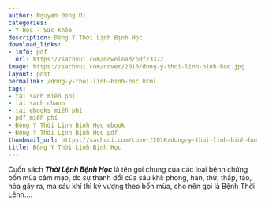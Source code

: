 ```yaml
---
author: Nguyễn Đồng Di
categories:
- Y Học - Sức Khỏe
description: Đông Y Thời Lịnh Bịnh Học
download_links:
- info: pdf
  url: https://sachvui.com/download/pdf/3372
image: https://sachvui.com/cover/2016/dong-y-thoi-linh-binh-hoc.jpg
layout: post
permalink: /dong-y-thoi-linh-binh-hoc.html
tags:
- tải sách miễn phí
- tải sách nhanh
- tải ebooks miễn phí
- pdf miễn phí
- Đông Y Thời Lịnh Bịnh Học ebook
- Đông Y Thời Lịnh Bịnh Học pdf
thumbnail_url: https://sachvui.com/cover/2016/dong-y-thoi-linh-binh-hoc.jpg
title: Đông Y Thời Lịnh Bịnh Học
---
```


 <div class="item-desc text-justify"> <p>Cuốn sách <strong><em>Thời Lệnh Bệnh Học </em></strong>là tên gọi chung của các loại bệnh chứng bốn mùa cảm mạo, do sự thanh dổi của sáu khí: phong, hàn, thử, thấp, táo, hỏa gây ra, mà sáu khí thì ký vượng theo bốn mùa, cho nên gọi là Bệnh Thời Lệnh....<br> </p><div> </div> </div>